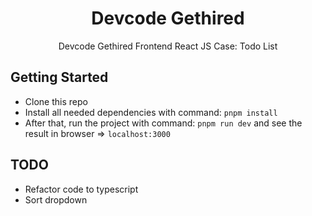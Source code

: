 <div align="center">
  <h1>Devcode Gethired</h1>
  <p>Devcode Gethired Frontend React JS Case: Todo List</p>
</div>

## Getting Started

- Clone this repo
- Install all needed dependencies with command: `pnpm install`
- After that, run the project with command: `pnpm run dev` and see the result in browser => `localhost:3000`

## TODO

- Refactor code to typescript
- Sort dropdown
